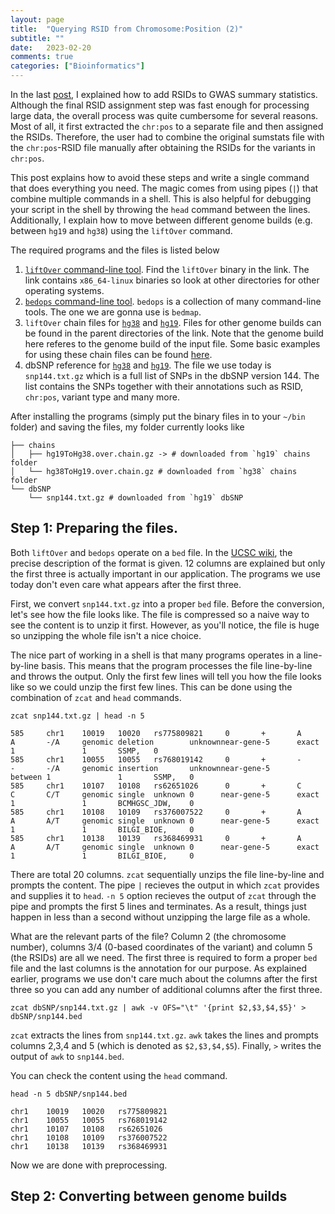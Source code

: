 ```yaml
---
layout: page
title:  "Querying RSID from Chromosome:Position (2)"
subtitle: ""
date:	2023-02-20
comments: true
categories: ["Bioinformatics"]
---
```


In the last [post](https://hanbin973.github.io/bioinformatics/2023/02/20/rsid.html), I explained how to add RSIDs to GWAS summary statistics.
Although the final RSID assignment step was fast enough for processing large data, the overall process was quite cumbersome for several reasons.
Most of all, it first extracted the `chr:pos` to a separate file and then assigned the RSIDs.
Therefore, the user had to combine the original sumstats file with the `chr:pos`-RSID file manually after obtaining the RSIDs for the variants in `chr:pos`.

This post explains how to avoid these steps and write a single command that does everything you need.
The magic comes from using pipes (`|`) that combine multiple commands in a shell.
This is also helpful for debugging your script in the shell by throwing the `head` command between the lines.
Additionally, I explain how to move between different genome builds (e.g. between `hg19` and `hg38`) using the `liftOver` command.

The required programs and the files is listed below
1. [`liftOver` command-line tool](http://hgdownload.cse.ucsc.edu/admin/exe/linux.x86_64/). Find the `liftOver` binary in the link. The link contains `x86_64-linux` binaries so look at other directories for other operating systems.
2. [`bedops` command-line tool](https://bedops.readthedocs.io/en/latest/index.html). `bedops` is a collection of many command-line tools. The one we are gonna use is `bedmap`.
3. `liftOver` chain files for [`hg38`](https://hgdownload.soe.ucsc.edu/goldenPath/hg38/liftOver/) and [`hg19`](https://hgdownload.soe.ucsc.edu/goldenPath/hg19/liftOver/). Files for other genome builds can be found in the parent directories of the link. Note that the genome build here referes to the genome build of the input file. Some basic examples for using these chain files can be found [here](https://genome.sph.umich.edu/wiki/LiftOver).
4. dbSNP reference for [`hg38`](https://hgdownload.soe.ucsc.edu/goldenPath/hg38/database/) and [`hg19`](http://hgdownload.soe.ucsc.edu/goldenPath/hg19/database/). The file we use today is `snp144.txt.gz` which is a full list of SNPs in the dbSNP version 144. The list contains the SNPs together with their annotations such as RSID, `chr:pos`, variant type and many more.

After installing the programs (simply put the binary files in to your `~/bin` folder) and saving the files, my folder currently looks like
```
├── chains
│   ├── hg19ToHg38.over.chain.gz -> # downloaded from `hg19` chains folder
│   └── hg38ToHg19.over.chain.gz # downloaded from `hg38` chains folder
└── dbSNP
    └── snp144.txt.gz # downloaded from `hg19` dbSNP
```


## Step 1: Preparing the files.

Both `liftOver` and `bedops` operate on a `bed` file. 
In the [UCSC wiki](https://genome.ucsc.edu/FAQ/FAQformat.html), the precise description of the format is given.
12 columns are explained but only the first three is actually important in our application.
The programs we use today don't even care what appears after the first three. 

First, we convert `snp144.txt.gz` into a proper `bed` file.
Before the conversion, let's see how the file looks like.
The file is compressed so a naive way to see the content is to unzip it first.
However, as you'll notice, the file is huge so unzipping the whole file isn't a nice choice.

The nice part of working in a shell is that many programs operates in a line-by-line basis.
This means that the program processes the file line-by-line and throws the output.
Only the first few lines will tell you how the file looks like so we could unzip the first few lines.
This can be done using the combination of `zcat` and `head` commands.
```
zcat snp144.txt.gz | head -n 5

585     chr1    10019   10020   rs775809821     0       +       A       A       -/A     genomic deletion        unknownnear-gene-5      exact   1               1       SSMP,   0
585     chr1    10055   10055   rs768019142     0       +       -       -       -/A     genomic insertion       unknownnear-gene-5      between 1               1       SSMP,   0
585     chr1    10107   10108   rs62651026      0       +       C       C       C/T     genomic single  unknown 0      near-gene-5      exact   1               1       BCMHGSC_JDW,    0
585     chr1    10108   10109   rs376007522     0       +       A       A       A/T     genomic single  unknown 0      near-gene-5      exact   1               1       BILGI_BIOE,     0
585     chr1    10138   10139   rs368469931     0       +       A       A       A/T     genomic single  unknown 0      near-gene-5      exact   1               1       BILGI_BIOE,     0
```
There are total 20 columns.
`zcat` sequentially unzips the file line-by-line and prompts the content.
The pipe `|` recieves the output in which `zcat` provides and supplies it to `head`.
`-n 5` option recieves the output of `zcat` through the pipe and prompts the first 5 lines and terminates.
As a result, things just happen in less than a second without unzipping the large file as a whole.

What are the relevant parts of the file? 
Column 2 (the chromosome number), columns 3/4 (0-based coordinates of the variant) and column 5 (the RSIDs) are all we need.
The first three is required to form a proper `bed` file and the last columns is the annotation for our purpose.
As explained earlier, programs we use don't care much about the columns after the first three so you can add any number of additional columns after the first three.
```
zcat dbSNP/snp144.txt.gz | awk -v OFS="\t" '{print $2,$3,$4,$5}' > dbSNP/snp144.bed
```
`zcat` extracts the lines from `snp144.txt.gz`.
`awk` takes the lines and prompts columns 2,3,4 and 5 (which is denoted as `$2,$3,$4,$5`).
Finally, `>` writes the output of `awk` to `snp144.bed`.

You can check the content using the `head` command.
```
head -n 5 dbSNP/snp144.bed

chr1    10019   10020   rs775809821
chr1    10055   10055   rs768019142
chr1    10107   10108   rs62651026
chr1    10108   10109   rs376007522
chr1    10138   10139   rs368469931
```
Now we are done with preprocessing.

## Step 2: Converting between genome builds 

